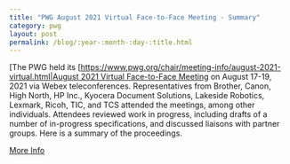 ```yaml
---
title: "PWG August 2021 Virtual Face-to-Face Meeting - Summary"
category: pwg
layout: post
permalink: /blog/:year-:month-:day-:title.html
---
```


[The PWG held its [[https://www.pwg.org/chair/meeting-info/august-2021-virtual.html|August 2021 Virtual Face-to-Face Meeting]() on August 17-19, 2021 via Webex teleconferences. Representatives from Brother, Canon, High North, HP Inc., Kyocera Document Solutions, Lakeside Robotics, Lexmark, Ricoh, TIC, and TCS attended the meetings, among other individuals. Attendees reviewed work in progress, including drafts of a number of in-progress specifications, and discussed liaisons with partner groups. Here is a summary of the proceedings.

<a class="btn btn-secondary btn-sm" href="https://www.pwg.org/blog/pwg-august-2021-f2f-summary.html">More Info</a>
